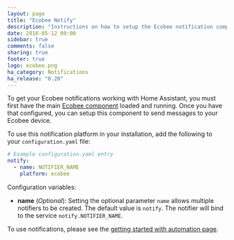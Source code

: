 ```yaml
---
layout: page
title: "Ecobee Notify"
description: "Instructions on how to setup the Ecobee notification component within Home Assistant."
date: 2016-05-12 09:00
sidebar: true
comments: false
sharing: true
footer: true
logo: ecobee.png
ha_category: Notifications
ha_release: "0.20"
---
```


To get your Ecobee notifications working with Home Assistant, you must first have the main [Ecobee component](/components/ecobee/) loaded and running.  Once you have that configured, you can setup this component to send messages to your Ecobee device.

To use this notification platform in your installation, add the following to your `configuration.yaml` file:

```yaml
# Example configuration.yaml entry
notify:
  - name: NOTIFIER_NAME
    platform: ecobee
```

Configuration variables:

- **name** (*Optional*): Setting the optional parameter `name` allows multiple notifiers to be created. The default value is `notify`. The notifier will bind to the service `notify.NOTIFIER_NAME`.

To use notifications, please see the [getting started with automation page](/getting-started/automation/).

